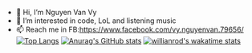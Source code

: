 - 👋 Hi, I’m Nguyen Van Vy
- 👀 I’m interested in code, LoL and listening music
- 📫 Reach me in FB:https://www.facebook.com/vy.nguyenvan.79656/
[![Top Langs](https://github-readme-stats.vercel.app/api/top-langs/?username=nguyenvanvy1999&layout=compact&theme=radical)](https://github.com/anuraghazra/github-readme-stats)
[![Anurag's GitHub stats](https://github-readme-stats.vercel.app/api?username=nguyenvanvy1999&hide=stars,prs,issues,contribs&count_private=true&show_icons=true&theme=jolly)](https://github.com/anuraghazra/github-readme-stats)
[![willianrod's wakatime stats](https://github-readme-stats.vercel.app/api/wakatime?username=nguyenvanvy1999)](https://github.com/anuraghazra/github-readme-stats)
<!---
nguyenvanvy1999/nguyenvanvy1999 is a ✨ special ✨ repository because its `README.md` (this file) appears on your GitHub profile.
You can click the Preview link to take a look at your changes.
--->
